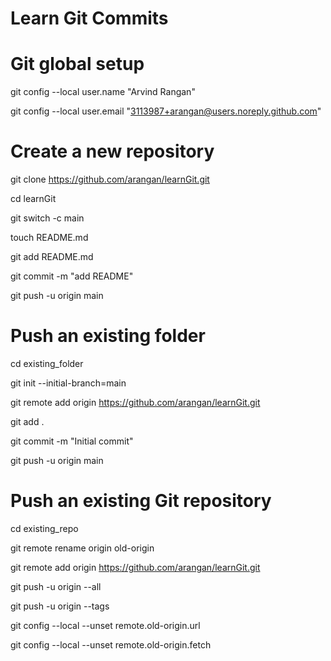 # Learn Git Commits

# Git global setup

 

git config --local user.name "Arvind Rangan"

git config --local user.email "3113987+arangan@users.noreply.github.com"

 

# Create a new repository

git clone https://github.com/arangan/learnGit.git

cd learnGit

git switch -c main

touch README.md

git add README.md

git commit -m "add README"

git push -u origin main

 

# Push an existing folder

cd existing_folder

git init --initial-branch=main

git remote add origin https://github.com/arangan/learnGit.git

git add .

git commit -m "Initial commit"

git push -u origin main

 

# Push an existing Git repository

cd existing_repo

git remote rename origin old-origin

git remote add origin https://github.com/arangan/learnGit.git

git push -u origin --all

git push -u origin --tags

git config --local --unset remote.old-origin.url

git config --local --unset remote.old-origin.fetch

